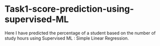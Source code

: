 # Task1-score-prediction-using-supervised-ML
Here I have predicted the percentage of a student based on the number of study hours using Supervised ML : Simple Linear Regression.
